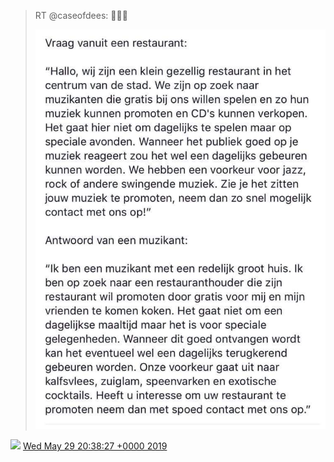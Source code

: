 > RT @caseofdees: 🤣🤣🤣 
> 
> ![](../../media/1133835013840089088-D7ta_eRWkAESO5E.jpg)

<img src="../../media/tweet.ico" width="12" /> [Wed May 29 20:38:27 +0000 2019](https://twitter.com/DromerDenker/status/1133835013840089088)